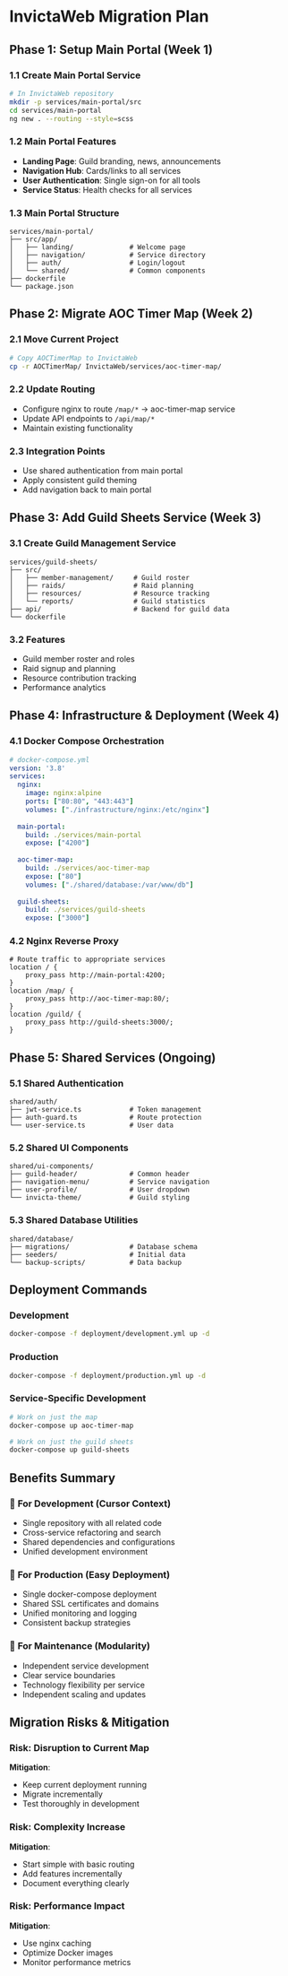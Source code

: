 # InvictaWeb Migration Plan

## Phase 1: Setup Main Portal (Week 1)

### 1.1 Create Main Portal Service
```bash
# In InvictaWeb repository
mkdir -p services/main-portal/src
cd services/main-portal
ng new . --routing --style=scss
```

### 1.2 Main Portal Features
- **Landing Page**: Guild branding, news, announcements
- **Navigation Hub**: Cards/links to all services
- **User Authentication**: Single sign-on for all tools
- **Service Status**: Health checks for all services

### 1.3 Main Portal Structure
```
services/main-portal/
├── src/app/
│   ├── landing/              # Welcome page
│   ├── navigation/           # Service directory
│   ├── auth/                 # Login/logout
│   └── shared/               # Common components
├── dockerfile
└── package.json
```

## Phase 2: Migrate AOC Timer Map (Week 2)

### 2.1 Move Current Project
```bash
# Copy AOCTimerMap to InvictaWeb
cp -r AOCTimerMap/ InvictaWeb/services/aoc-timer-map/
```

### 2.2 Update Routing
- Configure nginx to route `/map/*` → aoc-timer-map service
- Update API endpoints to `/api/map/*`
- Maintain existing functionality

### 2.3 Integration Points
- Use shared authentication from main portal
- Apply consistent guild theming
- Add navigation back to main portal

## Phase 3: Add Guild Sheets Service (Week 3)

### 3.1 Create Guild Management Service
```
services/guild-sheets/
├── src/
│   ├── member-management/     # Guild roster
│   ├── raids/                 # Raid planning
│   ├── resources/             # Resource tracking
│   └── reports/               # Guild statistics
├── api/                       # Backend for guild data
└── dockerfile
```

### 3.2 Features
- Guild member roster and roles
- Raid signup and planning
- Resource contribution tracking
- Performance analytics

## Phase 4: Infrastructure & Deployment (Week 4)

### 4.1 Docker Compose Orchestration
```yaml
# docker-compose.yml
version: '3.8'
services:
  nginx:
    image: nginx:alpine
    ports: ["80:80", "443:443"]
    volumes: ["./infrastructure/nginx:/etc/nginx"]
  
  main-portal:
    build: ./services/main-portal
    expose: ["4200"]
  
  aoc-timer-map:
    build: ./services/aoc-timer-map
    expose: ["80"]
    volumes: ["./shared/database:/var/www/db"]
  
  guild-sheets:
    build: ./services/guild-sheets
    expose: ["3000"]
```

### 4.2 Nginx Reverse Proxy
```nginx
# Route traffic to appropriate services
location / {
    proxy_pass http://main-portal:4200;
}
location /map/ {
    proxy_pass http://aoc-timer-map:80/;
}
location /guild/ {
    proxy_pass http://guild-sheets:3000/;
}
```

## Phase 5: Shared Services (Ongoing)

### 5.1 Shared Authentication
```
shared/auth/
├── jwt-service.ts            # Token management
├── auth-guard.ts             # Route protection
└── user-service.ts           # User data
```

### 5.2 Shared UI Components
```
shared/ui-components/
├── guild-header/             # Common header
├── navigation-menu/          # Service navigation
├── user-profile/             # User dropdown
└── invicta-theme/            # Guild styling
```

### 5.3 Shared Database Utilities
```
shared/database/
├── migrations/               # Database schema
├── seeders/                  # Initial data
└── backup-scripts/           # Data backup
```

## Deployment Commands

### Development
```bash
docker-compose -f deployment/development.yml up -d
```

### Production
```bash
docker-compose -f deployment/production.yml up -d
```

### Service-Specific Development
```bash
# Work on just the map
docker-compose up aoc-timer-map

# Work on just the guild sheets
docker-compose up guild-sheets
```

## Benefits Summary

### 🎯 **For Development (Cursor Context)**
- Single repository with all related code
- Cross-service refactoring and search
- Shared dependencies and configurations
- Unified development environment

### 🎯 **For Production (Easy Deployment)**
- Single docker-compose deployment
- Shared SSL certificates and domains
- Unified monitoring and logging
- Consistent backup strategies

### 🎯 **For Maintenance (Modularity)**
- Independent service development
- Clear service boundaries
- Technology flexibility per service
- Independent scaling and updates

## Migration Risks & Mitigation

### Risk: Disruption to Current Map
**Mitigation**: 
- Keep current deployment running
- Migrate incrementally
- Test thoroughly in development

### Risk: Complexity Increase
**Mitigation**:
- Start simple with basic routing
- Add features incrementally
- Document everything clearly

### Risk: Performance Impact
**Mitigation**:
- Use nginx caching
- Optimize Docker images
- Monitor performance metrics

